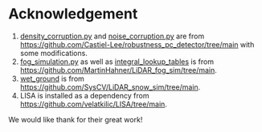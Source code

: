 # Acknowledgement

1. [density_corruption.py](./density_corruption.py) and [noise_corruption.py](./density_corruption.py) are from https://github.com/Castiel-Lee/robustness_pc_detector/tree/main with some modifications.
2. [fog_simulation.py](./fog_simulation.py) as well as [integral_lookup_tables](./integral_lookup_tables/) is from https://github.com/MartinHahner/LiDAR_fog_sim/tree/main.
3. [wet_ground](./wet_ground/) is from https://github.com/SysCV/LiDAR_snow_sim/tree/main.
4. LISA is installed as a dependency from https://github.com/velatkilic/LISA/tree/main.

We would like thank for their great work!